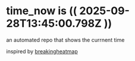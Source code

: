 # time_now is (( 2025-09-28T13:45:00.798Z ))

an automated repo that shows the currnent time

inspired by [breakingheatmap](https://github.com/breakingheatmap/breakingheatmap)